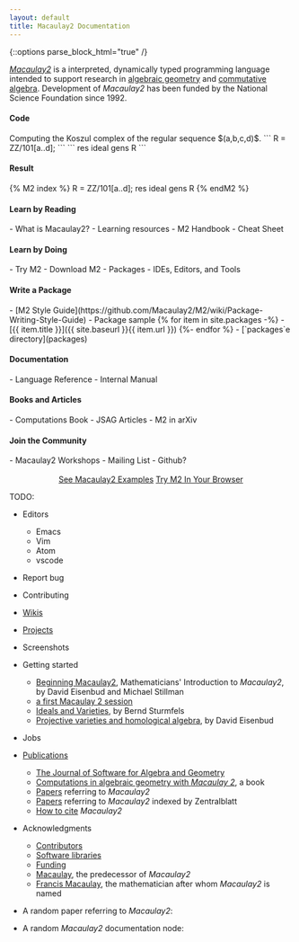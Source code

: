 ```yaml
---
layout: default
title: Macaulay2 Documentation
---
```


{::options parse_block_html="true" /}

[*Macaulay2*](https://macaulay2.com/) is a interpreted, dynamically typed programming language intended to support research in [algebraic geometry] and [commutative algebra]. Development of *Macaulay2* has been funded by the National Science Foundation since 1992.

<div class="container pt-sm-2">
 <div class="row">
  <div class="col-lg-6 col-md-6 feature">
   <h4>Code</h4>
   Computing the Koszul complex of the regular sequence $(a,b,c,d)$.
```
R = ZZ/101[a..d];
```
```
res ideal gens R
```
  </div>

  <div class="col-lg-6 col-md-6 feature">
   <h4>Result</h4>
{% M2 index %}
R = ZZ/101[a..d];
res ideal gens R
{% endM2 %}
  </div>
 </div>
</div>

<div class="container pt-sm-2">
 <div class="row">
  <div class="col-lg-4 col-md-6 feature">
   <h4>Learn by Reading</h4>
   - What is Macaulay2?
   - Learning resources
   - M2 Handbook
   - Cheat Sheet
  </div>

  <div class="col-lg-4 col-md-6 feature">
   <h4>Learn by Doing</h4>
   - Try M2
   - Download M2
   - Packages
   - IDEs, Editors, and Tools
  </div>

  <div class="col-lg-4 col-md-6 feature">
   <h4>Write a Package</h4>
   - [M2 Style Guide](https://github.com/Macaulay2/M2/wiki/Package-Writing-Style-Guide)
   - Package sample
   {% for item in site.packages -%}
   - [{{ item.title }}]({{ site.baseurl }}{{ item.url }})
   {%- endfor %}
   - [`packages`e directory](packages)
  </div>

  <div class="col-lg-4 col-md-6 feature">
   <h4>Documentation</h4>
   - Language Reference
   - Internal Manual
  </div>

  <div class="col-lg-4 col-md-6 feature">
   <h4>Books and Articles</h4>
   - Computations Book
   - JSAG Articles
   - M2 in arXiv
  </div>

  <div class="col-lg-4 col-md-6 feature">
   <h4>Join the Community</h4>
   - Macaulay2 Workshops
   - Mailing List
   - Github?
  </div>
 </div>
 <br>

 <div class="row">
  <div class="col-12" style="text-align: center">
   <a class="btn btn-sm btn-outline-primary" href="/learning/code-examples/">See Macaulay2 Examples</a>
   <a class="btn btn-sm btn-outline-primary" href="https://faculty.math.illinois.edu/Macaulay2/TryItOut/">Try M2 In Your Browser</a>
  </div>
 </div>
</div>


TODO:
- Editors
  - Emacs
  - Vim
  - Atom
  - vscode
- Report bug
- Contributing
- [Wikis](http://wiki.macaulay2.com/)
- [Projects](https://faculty.math.illinois.edu/Macaulay2/dev/projects/)
- Screenshots
- Getting started
  - <a href="../doc/Macaulay2/share/doc/Macaulay2/BeginningMacaulay2/html/">Beginning Macaulay2</a>, Mathematicians' Introduction to <i>Macaulay2</i>, by David Eisenbud and Michael Stillman
  - <a href="../doc/Macaulay2/share/doc/Macaulay2/Macaulay2Doc/html/_a_spfirst_sp__Macaulay2_spsession.html">a first Macaulay 2 session</a>
  - <a href="../Book/ComputationsBook/chapters/varieties/chapter-wrapper.pdf">Ideals and Varieties</a>, by Bernd Sturmfels
  - <a href="../Book/ComputationsBook/chapters/geometry/chapter-wrapper.pdf">Projective varieties and homological algebra</a>, by David Eisenbud
- Jobs
- <a href="/Macaulay2/Publications/">Publications</a>
  - <a href="http://j-sag.org/">The Journal of Software for Algebra and Geometry</a>
  - <a href="/Macaulay2/Book/">Computations in algebraic geometry with <i>Macaulay 2</i></a>, a book
  - <a href="/Macaulay2/Publications/#papers">Papers</a> referring to <i>Macaulay2</i>
  - <a href="http://www.swmath.org/software/537">Papers</a> referring to <i>Macaulay2</i> indexed by Zentralblatt
  - <a href="/Macaulay2/Citing/">How to cite</a> <i>Macaulay2</i>

- Acknowledgments
  -  <a href="/Macaulay2/Contributors/">Contributors</a>
  -  <a href="/Macaulay2/Libraries/">Software libraries</a>
  -  <a href="/Macaulay2/Funding/">Funding</a>
  -  <a href="http://www.math.columbia.edu/~bayer/Macaulay/">Macaulay</a>, the predecessor of <i>Macaulay2</i>
  -  <a href="http://en.wikipedia.org/wiki/Francis_Sowerby_Macaulay">Francis Macaulay</a>, the mathematician after whom <i>Macaulay2</i> is named
- A random paper referring to <i>Macaulay2</i>: <script type="text/javascript">citation();</script>
- A random <i>Macaulay2</i> documentation node: <script type="text/javascript">documentation();</script>

<!-- See https://hackage.haskell.org/package/AC-Angle-1.0/docs/Data-Angle.html. -->

[algebraic geometry]: http://en.wikipedia.org/wiki/Algebraic_geometry
[commutative algebra]: http://en.wikipedia.org/wiki/Commutative_algebra
